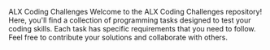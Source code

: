 ALX Coding Challenges
Welcome to the ALX Coding Challenges repository! Here, you'll find a collection of programming tasks designed to test your coding skills. Each task has specific requirements that you need to follow. Feel free to contribute your solutions and collaborate with others.
